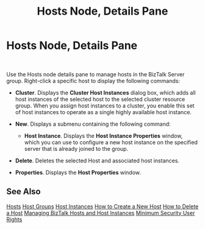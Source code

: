 ﻿---
title: Hosts Node, Details Pane
TOCTitle: Hosts Node, Details Pane
ms:assetid: 059b11a2-2677-4a06-a833-eb4a79e67881
ms:mtpsurl: https://msdn.microsoft.com/en-us/library/Aa546990(v=BTS.80)
ms:contentKeyID: 51525976
ms.date: 08/30/2017
mtps_version: v=BTS.80
f1_keywords:
- bts10.admin.resultsobject.host
---

# Hosts Node, Details Pane

 

Use the Hosts node details pane to manage hosts in the BizTalk Server group. Right-click a specific host to display the following commands:

  - **Cluster**. Displays the **Cluster Host Instances** dialog box, which adds all host instances of the selected host to the selected cluster resource group. When you assign host instances to a cluster, you enable this set of host instances to operate as a single highly available host instance.

  - **New**. Displays a submenu containing the following command:
    
      - **Host Instance**. Displays the **Host Instance Properties** window, which you can use to configure a new host instance on the specified server that is already joined to the group.

  - **Delete**. Deletes the selected Host and associated host instances.

  - **Properties**. Displays the **Host Properties** window.

## See Also

[Hosts](https://msdn.microsoft.com/en-us/library/aa578695\(v=bts.80\))  
[Host Groups](https://msdn.microsoft.com/en-us/library/aa547356\(v=bts.80\))  
[Host Instances](https://msdn.microsoft.com/en-us/library/aa560673\(v=bts.80\))  
[How to Create a New Host](https://msdn.microsoft.com/en-us/library/aa561079\(v=bts.80\))  
[How to Delete a Host](https://msdn.microsoft.com/en-us/library/aa561590\(v=bts.80\))  
[Managing BizTalk Hosts and Host Instances](https://msdn.microsoft.com/en-us/library/aa561042\(v=bts.80\))  
[Minimum Security User Rights](https://msdn.microsoft.com/en-us/library/aa559845\(v=bts.80\))

